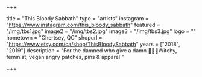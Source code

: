 +++

title = "This Bloody Sabbath"
type = "artists"
instagram = "https://www.instagram.com/this_bloody_sabbath"
featured = "/img/tbs1.jpg"
image2 = "/img/tbs2.jpg"
image3 = "/img/tbs3.jpg"
logo = ""
hometown = "Chertsey, QC"
shopurl = "https://www.etsy.com/ca/shop/ThisBloodySabbath"
years = ["2018", "2019"]
description = "For the damned who give a damn 🖤🥀🔪Witchy, feminist, vegan angry patches, pins & apparel "

+++
